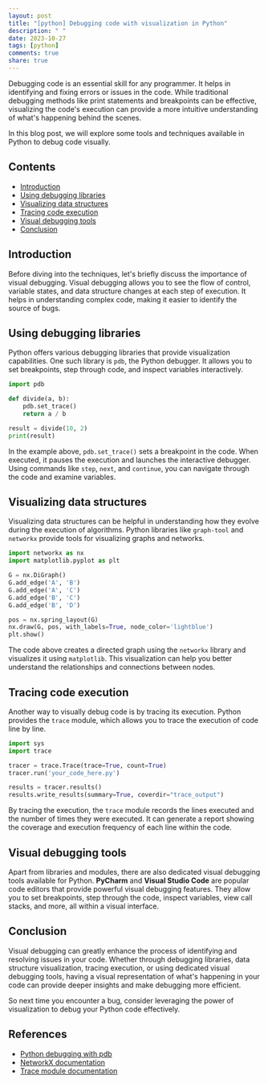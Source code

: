 ```yaml
---
layout: post
title: "[python] Debugging code with visualization in Python"
description: " "
date: 2023-10-27
tags: [python]
comments: true
share: true
---
```


Debugging code is an essential skill for any programmer. It helps in identifying and fixing errors or issues in the code. While traditional debugging methods like print statements and breakpoints can be effective, visualizing the code's execution can provide a more intuitive understanding of what's happening behind the scenes.

In this blog post, we will explore some tools and techniques available in Python to debug code visually.

## Contents
- [Introduction](#introduction)
- [Using debugging libraries](#using-debugging-libraries)
- [Visualizing data structures](#visualizing-data-structures)
- [Tracing code execution](#tracing-code-execution)
- [Visual debugging tools](#visual-debugging-tools)
- [Conclusion](#conclusion)

## Introduction
Before diving into the techniques, let's briefly discuss the importance of visual debugging. Visual debugging allows you to see the flow of control, variable states, and data structure changes at each step of execution. It helps in understanding complex code, making it easier to identify the source of bugs.

## Using debugging libraries
Python offers various debugging libraries that provide visualization capabilities. One such library is `pdb`, the Python debugger. It allows you to set breakpoints, step through code, and inspect variables interactively.

```python
import pdb

def divide(a, b):
    pdb.set_trace()
    return a / b

result = divide(10, 2)
print(result)
```

In the example above, `pdb.set_trace()` sets a breakpoint in the code. When executed, it pauses the execution and launches the interactive debugger. Using commands like `step`, `next`, and `continue`, you can navigate through the code and examine variables.

## Visualizing data structures
Visualizing data structures can be helpful in understanding how they evolve during the execution of algorithms. Python libraries like `graph-tool` and `networkx` provide tools for visualizing graphs and networks.

```python
import networkx as nx
import matplotlib.pyplot as plt

G = nx.DiGraph()
G.add_edge('A', 'B')
G.add_edge('A', 'C')
G.add_edge('B', 'C')
G.add_edge('B', 'D')

pos = nx.spring_layout(G)
nx.draw(G, pos, with_labels=True, node_color='lightblue')
plt.show()
```
The code above creates a directed graph using the `networkx` library and visualizes it using `matplotlib`. This visualization can help you better understand the relationships and connections between nodes.

## Tracing code execution
Another way to visually debug code is by tracing its execution. Python provides the `trace` module, which allows you to trace the execution of code line by line.

```python
import sys
import trace

tracer = trace.Trace(trace=True, count=True)
tracer.run('your_code_here.py')

results = tracer.results()
results.write_results(summary=True, coverdir="trace_output")
```

By tracing the execution, the `trace` module records the lines executed and the number of times they were executed. It can generate a report showing the coverage and execution frequency of each line within the code.

## Visual debugging tools
Apart from libraries and modules, there are also dedicated visual debugging tools available for Python. **PyCharm** and **Visual Studio Code** are popular code editors that provide powerful visual debugging features. They allow you to set breakpoints, step through the code, inspect variables, view call stacks, and more, all within a visual interface.

## Conclusion
Visual debugging can greatly enhance the process of identifying and resolving issues in your code. Whether through debugging libraries, data structure visualization, tracing execution, or using dedicated visual debugging tools, having a visual representation of what's happening in your code can provide deeper insights and make debugging more efficient.

So next time you encounter a bug, consider leveraging the power of visualization to debug your Python code effectively.

## References
- [Python debugging with pdb](https://docs.python.org/3/library/pdb.html)
- [NetworkX documentation](https://networkx.org/documentation/stable/)
- [Trace module documentation](https://docs.python.org/3/library/trace.html)